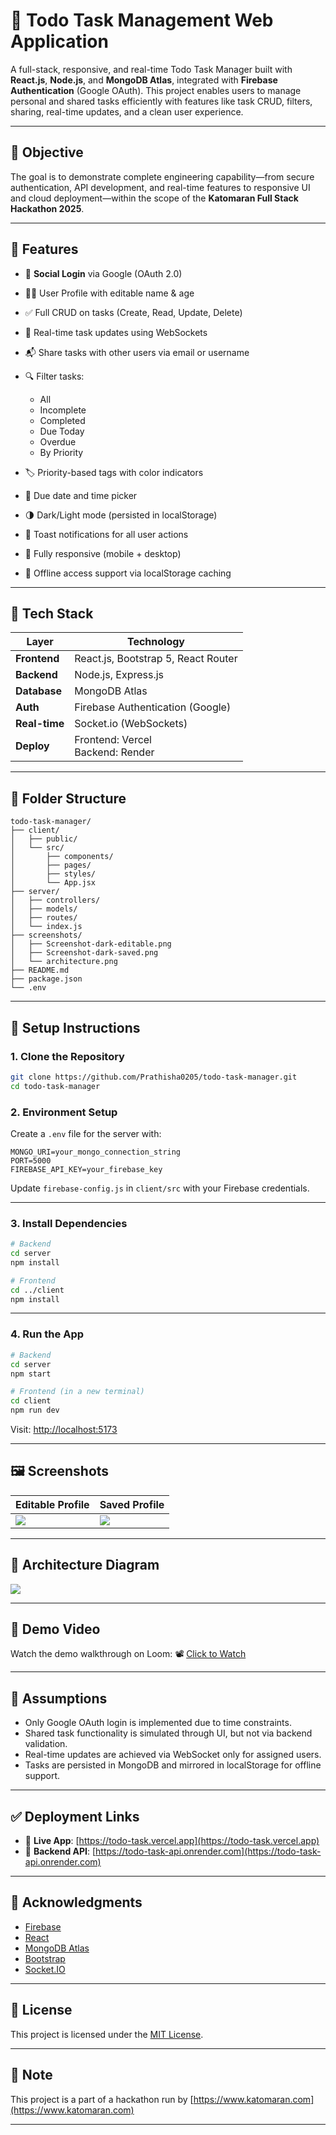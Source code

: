 # 📝 Todo Task Management Web Application

A full-stack, responsive, and real-time Todo Task Manager built with **React.js**, **Node.js**, and **MongoDB Atlas**, integrated with **Firebase Authentication** (Google OAuth). This project enables users to manage personal and shared tasks efficiently with features like task CRUD, filters, sharing, real-time updates, and a clean user experience.

---

## 🎯 Objective

The goal is to demonstrate complete engineering capability—from secure authentication, API development, and real-time features to responsive UI and cloud deployment—within the scope of the **Katomaran Full Stack Hackathon 2025**.

---

## 🚀 Features

* 🔐 **Social Login** via Google (OAuth 2.0)
* 🧑‍💻 User Profile with editable name & age
* ✅ Full CRUD on tasks (Create, Read, Update, Delete)
* 🔁 Real-time task updates using WebSockets
* 📬 Share tasks with other users via email or username
* 🔍 Filter tasks:

  * All
  * Incomplete
  * Completed
  * Due Today
  * Overdue
  * By Priority
* 🏷️ Priority-based tags with color indicators
* 📅 Due date and time picker
* 🌗 Dark/Light mode (persisted in localStorage)
* 🔔 Toast notifications for all user actions
* 📱 Fully responsive (mobile + desktop)
* 💾 Offline access support via localStorage caching

---

## 🧱 Tech Stack

| Layer         | Technology                          |
| ------------- | ----------------------------------- |
| **Frontend**  | React.js, Bootstrap 5, React Router |
| **Backend**   | Node.js, Express.js                 |
| **Database**  | MongoDB Atlas                       |
| **Auth**      | Firebase Authentication (Google)    |
| **Real-time** | Socket.io (WebSockets)              |
| **Deploy**    | Frontend: Vercel<br>Backend: Render |

---

## 📁 Folder Structure

```
todo-task-manager/
├── client/
│   ├── public/
│   └── src/
│       ├── components/
│       ├── pages/
│       ├── styles/
│       └── App.jsx
├── server/
│   ├── controllers/
│   ├── models/
│   ├── routes/
│   └── index.js
├── screenshots/
│   ├── Screenshot-dark-editable.png
│   ├── Screenshot-dark-saved.png
│   └── architecture.png
├── README.md
├── package.json
└── .env
```

---

## 🔧 Setup Instructions

### 1. Clone the Repository

```bash
git clone https://github.com/Prathisha0205/todo-task-manager.git
cd todo-task-manager
```

### 2. Environment Setup

Create a `.env` file for the server with:

```env
MONGO_URI=your_mongo_connection_string
PORT=5000
FIREBASE_API_KEY=your_firebase_key
```

Update `firebase-config.js` in `client/src` with your Firebase credentials.

---

### 3. Install Dependencies

```bash
# Backend
cd server
npm install

# Frontend
cd ../client
npm install
```

---

### 4. Run the App

```bash
# Backend
cd server
npm start

# Frontend (in a new terminal)
cd client
npm run dev
```

Visit: [http://localhost:5173](http://localhost:5173)

---

## 🖼️ Screenshots

| Editable Profile                                | Saved Profile                                |
| ----------------------------------------------- | -------------------------------------------- |
| ![](./screenshots/Screenshot-dark-editable.png) | ![](./screenshots/Screenshot-dark-saved.png) |

---

## 🧠 Architecture Diagram

![](./screenshots/architecture.png)

---

## 🎥 Demo Video

Watch the demo walkthrough on Loom:
📽 [Click to Watch](https://loom.com/share/your-demo-link)

---

## 📌 Assumptions

* Only Google OAuth login is implemented due to time constraints.
* Shared task functionality is simulated through UI, but not via backend validation.
* Real-time updates are achieved via WebSocket only for assigned users.
* Tasks are persisted in MongoDB and mirrored in localStorage for offline support.

---

## ✅ Deployment Links

* 🔗 **Live App**: [https://todo-task.vercel.app](https://todo-task.vercel.app)
* 🔗 **Backend API**: [https://todo-task-api.onrender.com](https://todo-task-api.onrender.com)

---

## 🙌 Acknowledgments

* [Firebase](https://firebase.google.com/)
* [React](https://reactjs.org/)
* [MongoDB Atlas](https://www.mongodb.com/cloud/atlas)
* [Bootstrap](https://getbootstrap.com/)
* [Socket.IO](https://socket.io/)

---

## 🪪 License

This project is licensed under the [MIT License](LICENSE).

---

## 🔖 Note

This project is a part of a hackathon run by [https://www.katomaran.com](https://www.katomaran.com)

---

